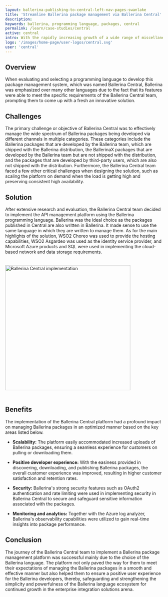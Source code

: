 ```yaml
---
layout: ballerina-publishing-to-central-left-nav-pages-swanlake
title: 'Streamline Ballerina package management via Ballerina Central'
description: 
keywords: ballerina, programming language, packages, central
permalink: /learn/case-studies/central
active: central
intro: With the rapidly increasing growth of a wide range of miscellaneous packages written using the Ballerina language, a globally hosted robust package management system to discover, download, and publish Ballerina packages was in high demand.
logo: '/images/home-page/user-logos/central.svg'
user: 'central'
---
```


## Overview

When evaluating and selecting a programming language to develop this package management system, which was named Ballerina Central, Ballerina was emphasized over many other languages due to the fact that its features were able to meet the specific requirements of the Ballerina Central team, prompting them to come up with a fresh an innovative solution.

## Challenges

The primary challenge or objective of Ballerina Central was to effectively manage the wide spectrum of Ballerina packages being developed via different channels in multiple categories. These categories include the Ballerina packages that are developed by the Ballerina team, which are shipped with the Ballerina distribution, the BallerinaX packages that are developed by the Ballerina team but are not shipped with the distribution, and the packages that are developed by third-party users, which are also not shipped with the distribution. Furthermore, the Ballerina Central team faced a few other critical challenges when designing the solution, such as scaling the platform on demand when the load is getting high and preserving consistent high availability. 

## Solution

After extensive research and evaluation, the Ballerina Central team decided to implement the API management platform using the Ballerina programming language. Ballerina was the ideal choice as the packages published in Central are also written in Ballerina. It made sense to use the same language in which they are written to manage them. As for the main highlights of the solution, WSO2 Choreo was used to provide the hosting capabilities, WSO2 Asgardeo was used as the identity service provider, and Microsoft Azure products and SQL were used in implementing the cloud-based network and data storage requirements.

<img src="/images/case-studies/ballerina-central-solution.png" alt="Ballerina Central implementation" width="546" height="400" style='width:auto !important; padding-top:20px; padding-bottom:20px;'>

## Benefits

The implementation of the Ballerina Central platform had a profound impact on managing Ballerina packages in an optimized manner based on the key areas listed below.

- **Scalability:** The platform easily accommodated increased uploads of Ballerina packages, ensuring a seamless experience for customers on pulling or downloading them.

- **Positive developer experience:** With the easiness provided in discovering, downloading, and publishing Ballerina packages, the overall customer experience was improved, resulting in higher customer satisfaction and retention rates.

- **Security:** Ballerina's strong security features such as OAuth2 authentication and rate limiting were used in implementing security in Ballerina Central to secure and safeguard sensitive information associated with the packages.

- **Monitoring and analytics:** Together with the Azure log analyzer, Ballerina's observability capabilities were utilized to gain real-time insights into package performance. 

## Conclusion

The journey of the Ballerina Central team to implement a Ballerina package management platform was successful mainly due to the choice of the Ballerina language. The platform not only paved the way for them to meet their expectations of managing the Ballerina packages in a smooth and effective manner but also helped them to ensure a positive user experience for the Ballerina developers, thereby, safeguarding and strengthening the simplicity and powerfulness of the Ballerina language ecosystem for continued growth in the enterprise integration solutions arena.
